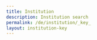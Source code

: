 ```yaml
---
title: Institution
description: Institution search
permalink: /de/institution/_key_
layout: institution-key
---
```

